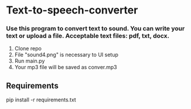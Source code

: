 # Text-to-speech-converter
### Use this program to convert text to sound. You can write your text or upload a file. Acceptable text files: pdf, txt, docx.
1. Clone repo
2. File "sound4.png" is necessary to UI setup
3. Run main.py
4. Your mp3 file will be saved as conver.mp3

## Requirements
pip install -r requirements.txt

